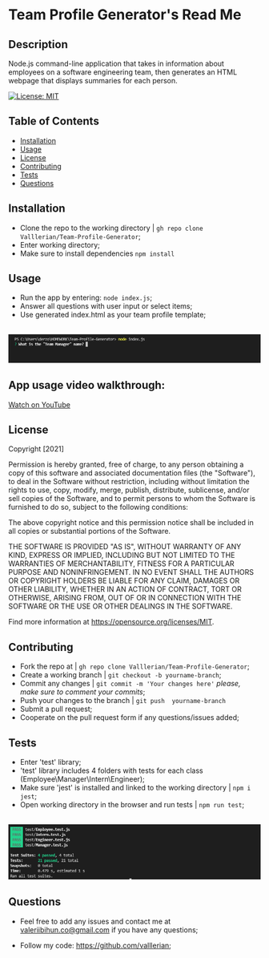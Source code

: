 
<h1>Team Profile Generator's Read Me</h1>
    
## Description 
    
Node.js command-line application that takes in information about employees on a software engineering team, then generates an HTML webpage that displays summaries for each person.

[![License: MIT](https://img.shields.io/badge/License-MIT-yellow.svg)](https://opensource.org/licenses/MIT)
    
## Table of Contents
- [Installation](#installation)
- [Usage](#usage)
- [License](#license)
- [Contributing](#contributing)
- [Tests](#tests)
- [Questions](#questions)
    
## Installation
    
- Clone the repo to the working directory | `gh repo clone Valllerian/Team-Profile-Generator`;
- Enter working directory;
- Make sure to install dependencies `npm install`
    
## Usage 
    
- Run the app by entering:  `node index.js`;
- Answer all questions with user input or select items;
- Use generated index.html as your team profile template;

<br>
<img alt="Test Results" src="assets/images/image02.jpg" />
<br>

<h2>App usage video walkthrough:</h2>

<a href="https://youtu.be/V2cajz8K5wo" target="_blank">Watch on YouTube</a>

## License
    


Copyright [2021] 

Permission is hereby granted, free of charge, to any person obtaining a copy of this software and associated documentation files (the "Software"), to deal in the Software without restriction, including without limitation the rights to use, copy, modify, merge, publish, distribute, sublicense, and/or sell copies of the Software, and to permit persons to whom the Software is furnished to do so, subject to the following conditions:

The above copyright notice and this permission notice shall be included in all copies or substantial portions of the Software.

THE SOFTWARE IS PROVIDED "AS IS", WITHOUT WARRANTY OF ANY KIND, EXPRESS OR IMPLIED, INCLUDING BUT NOT LIMITED TO THE WARRANTIES OF MERCHANTABILITY, FITNESS FOR A PARTICULAR PURPOSE AND NONINFRINGEMENT. IN NO EVENT SHALL THE AUTHORS OR COPYRIGHT HOLDERS BE LIABLE FOR ANY CLAIM, DAMAGES OR OTHER LIABILITY, WHETHER IN AN ACTION OF CONTRACT, TORT OR OTHERWISE, ARISING FROM, OUT OF OR IN CONNECTION WITH THE SOFTWARE OR THE USE OR OTHER DEALINGS IN THE SOFTWARE.

Find more information at https://opensource.org/licenses/MIT.
    
## Contributing
    
- Fork the repo at | `gh repo clone Valllerian/Team-Profile-Generator`;
- Create a working branch | `git checkout -b yourname-branch`;
- Commit any changes | `git commit -m 'Your changes here'`  *please, make sure to comment your commits*;
- Push your changes to the branch | `git push  yourname-branch`
- Submit a pull request;
- Cooperate on the pull request form if any questions/issues added;
    
## Tests
    
- Enter 'test' library;
- 'test' library includes 4 folders with tests for each class (Employee\Manager\Intern\Engineer);
- Make sure 'jest' is installed and linked to the working directory | `npm i jest`;
- Open working directory in the browser and run tests | `npm run test`;

<br>
<img alt="Test Results" src="assets/images/image01.jpg" />
<br>
    
## Questions
    
- Feel free to add any issues and contact me at valeriibihun.co@gmail.com if you have any questions;

- Follow my code: https://github.com/valllerian;
    
